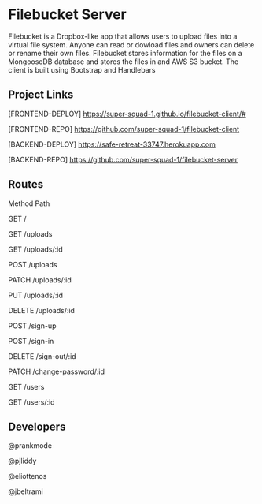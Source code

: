 # Filebucket Server
<!-- * A short description of your application -->
Filebucket is a Dropbox-like app that allows users to upload files into a
virtual file system. Anyone can read or dowload files and owners can delete
or rename their own files. Filebucket stores information for the files on a
MongooseDB database and stores the files in and AWS S3 bucket. The client is
built using Bootstrap and Handlebars

## Project Links

[FRONTEND-DEPLOY]  https://super-squad-1.github.io/filebucket-client/#

[FRONTEND-REPO]  https://github.com/super-squad-1/filebucket-client

[BACKEND-DEPLOY]  https://safe-retreat-33747.herokuapp.com

[BACKEND-REPO]  https://github.com/super-squad-1/filebucket-server

## Routes
<!-- * A catalog of routes (paths and methods) that the API expects. -->
Method    Path

GET       /

GET       /uploads

GET       /uploads/:id

POST      /uploads

PATCH     /uploads/:id

PUT       /uploads/:id

DELETE    /uploads/:id

POST      /sign-up

POST      /sign-in

DELETE    /sign-out/:id

PATCH     /change-password/:id

GET       /users

GET       /users/:id

## Developers
@prankmode

@pjliddy

@eliottenos

@jbeltrami
